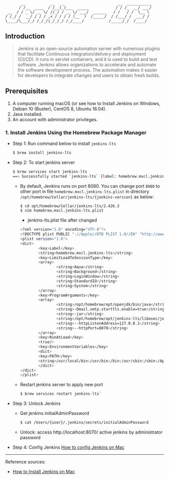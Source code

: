 ```text
       __           __   _                        __  ___________
      / /__  ____  / /__(_)___  _____            / / /_  __/ ___/
 __  / / _ \/ __ \/ //_/ / __ \/ ___/  ______   / /   / /  \__ \ 
/ /_/ /  __/ / / / ,< / / / / (__  )  /_____/  / /___/ /  ___/ / 
\____/\___/_/ /_/_/|_/_/_/ /_/____/           /_____/_/  /____/
```
## Introduction
> Jenkins is an open-source automation server with numerous plugins that facilitate Continuous integration/delivery and deployment (CI/CD). It runs in servlet containers, and it is used to build and test software. 
> Jenkins allows organizations to accelerate and automate the software development process. The automation makes it easier for developers to integrate changes and users to obtain fresh builds.

## Prerequisites
<ol>
    <li>A computer running macOS (or see how to Install Jenkins on Windows, Debian 10 (Buster), CentOS 8, Ubuntu 18.04).</li>
    <li>Java installed.</li>
    <li>An account with administrator privileges.</li>
</ol>

### 1. Install Jenkins Using the Homebrew Package Manager

- Step 1: Run command below to install `jenkins-lts`
    ```bash
    $ brew install jenkins-lts
    ```

- Step 2: To start jenkins server
    ```bash
    $ brew services start jenkins-lts
    ==> Successfully started `jenkins-lts` (label: homebrew.mxcl.jenkins-lts)
    ```
  - By default, Jenkins runs on port 8080. You can change port `8080` to other port in file `homebrew.mxcl.jenkins-lts.plist` in directory `/opt/homebrew/Cellar/jenkins-lts/{jenkins-version}` as below:
    ```bash
    $ cd opt/homebrew/Cellar/jenkins-lts/2.426.3
    $ vim homebrew.mxcl.jenkins-lts.plist
    ```
    - jenkins-lts.plist file after changed
    ```bash
    <?xml version="1.0" encoding="UTF-8"?>
    <!DOCTYPE plist PUBLIC "-//Apple//DTD PLIST 1.0//EN" "http://www.apple.com/DTDs/PropertyList-1.0.dtd">
    <plist version="1.0">
    <dict>
            <key>Label</key>
            <string>homebrew.mxcl.jenkins-lts</string>
            <key>LimitLoadToSessionType</key>
            <array>
                    <string>Aqua</string>
                    <string>Background</string>
                    <string>LoginWindow</string>
                    <string>StandardIO</string>
                    <string>System</string>
            </array>
            <key>ProgramArguments</key>
            <array>
                    <string>/opt/homebrew/opt/openjdk/bin/java</string>
                    <string>-Dmail.smtp.starttls.enable=true</string>
                    <string>-jar</string>
                    <string>/opt/homebrew/opt/jenkins-lts/libexec/jenkins.war</string>
                    <string>--httpListenAddress=127.0.0.1</string>
                    <string>--httpPort=8070</string>
            </array>
            <key>RunAtLoad</key>
            <true/>
            <key>EnvironmentVariables</key>
            <dict>
            <key>PATH</key>
            <string>/usr/local/bin:/usr/bin:/bin:/usr/sbin:/sbin:/Applications/Docker.app/Contents/Resources/bin/:/Users/tayluong/Library/Group\ Containers/group.com.docker/Applications/Docker.app/Contents/Resources/bin</string>
            </dict>
    </dict>
    </plist>
    ```
  
  - Restart jenkins server to apply new port
    ```bash
    $ brew services restart jenkins-lts`
    ```

- Step 3: Unlock Jenkins

  - Get jenkins initialAdminPassword
    ```bash
    $ cat /Users/{user}/.jenkins/secrets/initialAdminPassword
    ```

  - Unlock: access http://localhost:8070/ active jenkins by administrator password

- Step 4: Config Jenkins
  [How to config Jenkins on Mac](https://phoenixnap.com/kb/install-jenkins-on-mac)

---
Reference sources:
 - [How to Install Jenkins on Mac](https://phoenixnap.com/kb/install-jenkins-on-mac)
